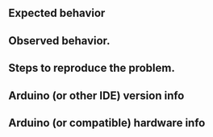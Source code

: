 ## Expected behavior 

## Observed behavior.

## Steps to reproduce the problem.

## Arduino (or other IDE) version info

## Arduino (or compatible) hardware info